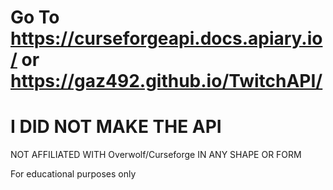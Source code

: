 # Go To https://curseforgeapi.docs.apiary.io/ or https://gaz492.github.io/TwitchAPI/

# I DID NOT MAKE THE API

NOT AFFILIATED WITH Overwolf/Curseforge IN ANY SHAPE OR FORM

For educational purposes only
